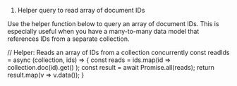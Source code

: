 1. Helper query to read array of document IDs

Use the helper function below to query an array of document IDs. This is especially useful when you have a many-to-many data model that references IDs from a separate collection.

// Helper: Reads an array of IDs from a collection concurrently
const readIds = async (collection, ids) => {
    const reads = ids.map(id => collection.doc(id).get() );
    const result = await Promise.all(reads);
    return result.map(v => v.data());
}
